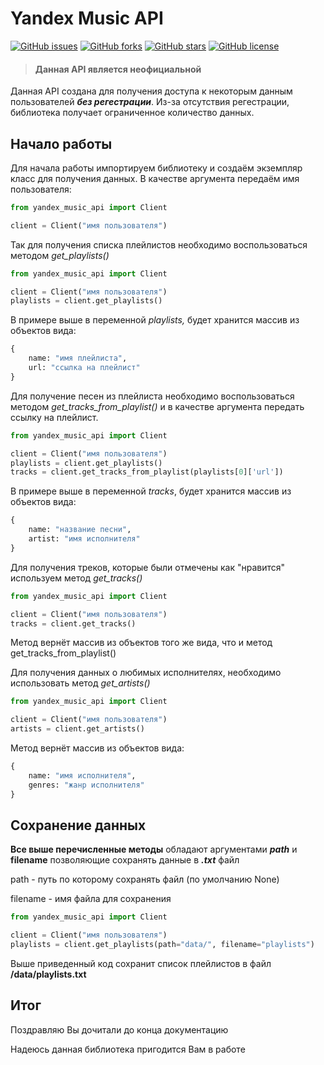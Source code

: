 # Yandex Music API

[![GitHub issues](https://img.shields.io/github/issues/Veter-ok/yandex-music-api)](https://github.com/Veter-ok/yandex-music-api/issues) [![GitHub forks](https://img.shields.io/github/forks/Veter-ok/yandex-music-api)](https://github.com/Veter-ok/yandex-music-api/network) [![GitHub stars](https://img.shields.io/github/stars/Veter-ok/yandex-music-api)](https://github.com/Veter-ok/yandex-music-api/stargazers) [![GitHub license](https://img.shields.io/github/license/Veter-ok/yandex-music-api)](https://github.com/Veter-ok/yandex-music-api)

> #### Данная API является неофициальной

Данная API создана для получения доступа к некоторым данным пользователей ***без регестрации***. Из-за отсутствия регестрации, библиотека получает ограниченное количество данных.

## Начало работы

Для начала работы импортируем библиотеку и создаём экземпляр класс для получения данных. В качестве аргумента передаём имя пользователя:

```python
from yandex_music_api import Client

client = Client("имя пользователя")
```

Так для получения списка плейлистов необходимо воспользоваться методом *get_playlists()*

```python
from yandex_music_api import Client

client = Client("имя пользователя")
playlists = client.get_playlists()
```

В примере выше в переменной *playlists,* будет хранится массив из объектов вида:

```python
{
    name: "имя плейлиста",
    url: "ссылка на плейлист"
}
```

Для получение песен из плейлиста необходимо воспользоваться методом *get_tracks_from_playlist()* и в качестве аргумента передать ссылку на плейлист.

```python
from yandex_music_api import Client

client = Client("имя пользователя")
playlists = client.get_playlists()
tracks = client.get_tracks_from_playlist(playlists[0]['url'])
```

В примере выше в переменной *tracks*, будет хранится массив из объектов вида:

```python
{
    name: "название песни",
    artist: "имя исполнителя"
}
```

Для получения треков, которые были отмечены как "нравится" используем метод *get_tracks()*

```python
from yandex_music_api import Client

client = Client("имя пользователя")
tracks = client.get_tracks()
```

Метод вернёт массив из объектов того же вида, что и метод get_tracks_from_playlist()

Для получения данных о любимых исполнителях, необходимо использовать метод *get_artists()*

```python
from yandex_music_api import Client

client = Client("имя пользователя")
artists = client.get_artists()
```

Метод вернёт массив из объектов вида:

```python
{
    name: "имя исполнителя",
    genres: "жанр исполнителя"
}
```

## Сохранение данных

**Все выше перечисленные методы** обладают аргументами ***path*** и **filename** позволяющие сохранять данные в ***.txt*** файл

path - путь по которому сохранять файл (по умолчанию None)

filename - имя файла для сохранения

```python
from yandex_music_api import Client

client = Client("имя пользователя")
playlists = client.get_playlists(path="data/", filename="playlists")
```

Выше приведенный код сохранит список плейлистов в файл **/data/playlists.txt**

## Итог

Поздравляю Вы дочитали до конца документацию

Надеюсь данная библиотека пригодится Вам в работе
